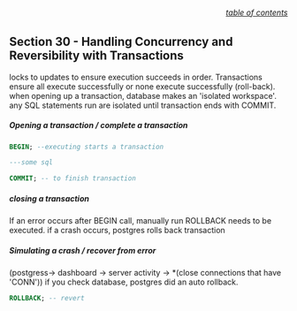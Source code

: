 ###### <div style="text-align:right">[table of contents](#table-of-contents)</div>

## Section 30 - Handling Concurrency and Reversibility with Transactions

locks to updates to ensure execution succeeds in order.
Transactions ensure all execute successfully or none execute successfully (roll-back).
when opening up a transaction, database makes an 'isolated workspace'. any SQL statements run are isolated until transaction ends with COMMIT.

##### Opening a transaction / complete a transaction

```SQL
BEGIN; --executing starts a transaction

---some sql

COMMIT; -- to finish transaction
```

##### closing a transaction

If an error occurs after BEGIN call, manually run ROLLBACK needs to be executed.
if a crash occurs, postgres rolls back transaction

##### Simulating a crash / recover from error

(postgress-> dashboard -> server activity -> \*(close connections that have 'CONN'))
if you check database, postgres did an auto rollback.

```SQL
ROLLBACK; -- revert
```

